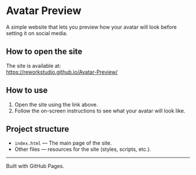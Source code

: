 # Avatar Preview

A simple website that lets you preview how your avatar will look before setting it on social media.

## How to open the site

The site is available at:  
https://reworkstudio.github.io/Avatar-Preview/

## How to use

1. Open the site using the link above.
2. Follow the on-screen instructions to see what your avatar will look like.

## Project structure

- `index.html` — The main page of the site.
- Other files — resources for the site (styles, scripts, etc.).

---

Built with GitHub Pages.
